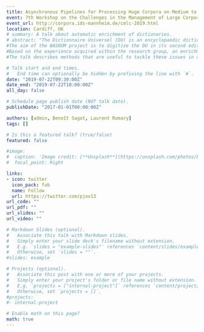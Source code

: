 ```yaml
---
title: Asynchronous Pipelines for Processing Huge Corpora on Medium to Low Resource Infrastructures
event: 7th Workshop on the Challenges in the Management of Large Corpora
event_url: http://corpora.ids-mannheim.de/cmlc-2019.html
location: Cardiff, UK
# summary: A talk about automatic enrichment of dictionaries.
# abstract: "The ​Dictionnaire Universel ​(DU) is an encyclopaedic dictionary originally written by Antoine Furetière around 1676-78, later revised and improved by the Protestant jurist Henri Basnage de Beauval who expanded, corrected and included terms of arts, crafts and sciences, into the ​Dictionnaire.
#The aim of the ​BASNUM project is to digitize the ​DU ​in its second edition rewritten by Basnage de Beauval,​ to analyse it with computational methods in order to better assess the importance of this work for the evolution of sciences and mentalities in the 18th century, and to contribute to the contemporary movement for creating innovative and data-driven computational methods for text digitization, encoding and analysis.
#Based on the experience acquired within the research group, an enrichment workflow based upon a series of Natural Language Processing processes is being set up to be applied to Basnage's work. This includes, among others, automatic identification of the dictionary structure (macro-, meso- and microstructure), named-entity recognition (in particular persons and locations), classification of dictionary entries, detection and study of polysemy markers, tracking and classification of quotation use (bibliographic references), scoring semantic similarity between the ​DU ​and other dictionaries. The main challenges being the lack of available annotated data in order to train machine learning models, decreased accuracy when using modern pre-trained models due to the differences between present-day and 18t​ h century French, and even unreliable or low quality OCRisation.
#The talk describes methods that are useful to tackle these issues in order to prepare the the ​DU for automatic enrichment going beyond what current available tools like Grobid-dictionaries can do, thanks to the advent of deep learning NLP models. The paper also describes how these methods could be applied to other dictionaries or even other types of ancient texts."

# Talk start and end times.
#   End time can optionally be hidden by prefixing the line with `#`.
date: "2019-07-22T09:30:00Z"
date_end: "2019-07-22T10:00:00Z"
all_day: false

# Schedule page publish date (NOT talk date).
publishDate: "2017-01-01T00:00:00Z"

authors: [admin, Benoît Sagot, Laurent Romary]
tags: []

# Is this a featured talk? (true/false)
featured: false

#image:
#  caption: 'Image credit: [**Unsplash**](https://unsplash.com/photos/bzdhc5b3Bxs)'
#  focal_point: Right

links:
- icon: twitter
  icon_pack: fab
  name: Follow
  url: https://twitter.com/pjox13
url_code: ""
url_pdf: ""
url_slides: ""
url_video: ""

# Markdown Slides (optional).
#   Associate this talk with Markdown slides.
#   Simply enter your slide deck's filename without extension.
#   E.g. `slides = "example-slides"` references `content/slides/example-slides.md`.
#   Otherwise, set `slides = ""`.
#slides: example

# Projects (optional).
#   Associate this post with one or more of your projects.
#   Simply enter your project's folder or file name without extension.
#   E.g. `projects = ["internal-project"]` references `content/project/deep-learning/index.md`.
#   Otherwise, set `projects = []`.
#projects:
#- internal-project

# Enable math on this page?
math: true
---
```

